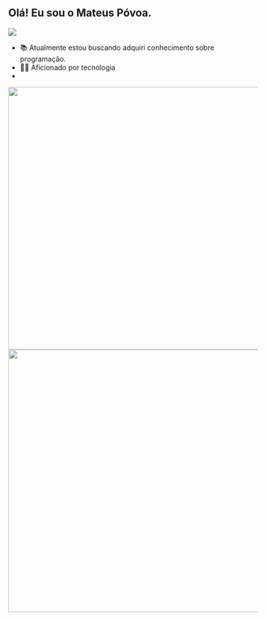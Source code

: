 ## Olá! Eu sou o Mateus Póvoa. ## 

<img src="https://komarev.com/ghpvc/?username=mateus5473&amp;color=yellow" style="max-width: 100%;">

- 📚 Atualmente estou buscando adquiri conhecimento sobre programação.
- 👨‍💻 Aficionado por tecnologia
-


<img width="530em" src="https://github-readme-stats.vercel.app/api?username=mateus5473&amp;show_icons=true&amp;theme=dark" style="max-width: 100%;">
<img width="530em" src="https://github-readme-stats.vercel.app/api/top-langs/?username=mateus5473&amp;layout=compact&amp;theme=dark" style="max-width: 100%;">
